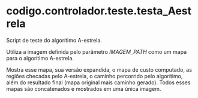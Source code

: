 <a id="module-codigo.controlador.teste.testa_Aestrela"></a>

<a id="codigo-controlador-teste-testa-aestrela"></a>

# codigo.controlador.teste.testa_Aestrela

Script de teste do algorítimo A-estrela.

Utiliza a imagem definida pelo parâmetro *IMAGEM_PATH* como um mapa para o algorítimo A-estrela.

Mostra esse mapa, sua versão expandida, o mapa de custo computado, as regiões checadas pelo A-estrela,
o caminho percorrido pelo algorítimo, além do resultado final (mapa original mais caminho gerado). Todos
esses mapas são concatenados e mostrados em uma única imagem.
